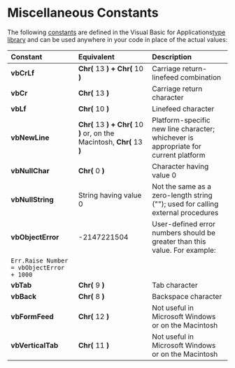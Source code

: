 
# Miscellaneous Constants

The following [constants](b8bdf64f-5920-1ae9-16d0-b26d09524a30.md) are defined in the Visual Basic for Applications[type library](b8bdf64f-5920-1ae9-16d0-b26d09524a30.md) and can be used anywhere in your code in place of the actual values:



|**Constant**|**Equivalent**|**Description**|
|:-----|:-----|:-----|
|**vbCrLf**|**Chr(** 13 **) + Chr(** 10 **)**|Carriage return-linefeed combination|
|**vbCr**|**Chr(** 13 **)**|Carriage return character|
|**vbLf**|**Chr(** 10 **)**|Linefeed character|
|**vbNewLine**|**Chr(** 13 **) + Chr(** 10 **)** or, on the Macintosh, **Chr(** 13 **)**|Platform-specific new line character; whichever is appropriate for current platform|
|**vbNullChar**|**Chr(** 0 **)**|Character having value 0|
|**vbNullString**|String having value 0|Not the same as a zero-length string (""); used for calling external procedures|
|**vbObjectError**|-2147221504|User-defined error numbers should be greater than this value. For example:
 `Err.Raise Number = vbObjectError + 1000`|
|**vbTab**|**Chr(** 9 **)**|Tab character|
|**vbBack**|**Chr(** 8 **)**|Backspace character|
|**vbFormFeed**|**Chr(** 12 **)**|Not useful in Microsoft Windows or on the Macintosh|
|**vbVerticalTab**|**Chr(** 11 **)**|Not useful in Microsoft Windows or on the Macintosh|
